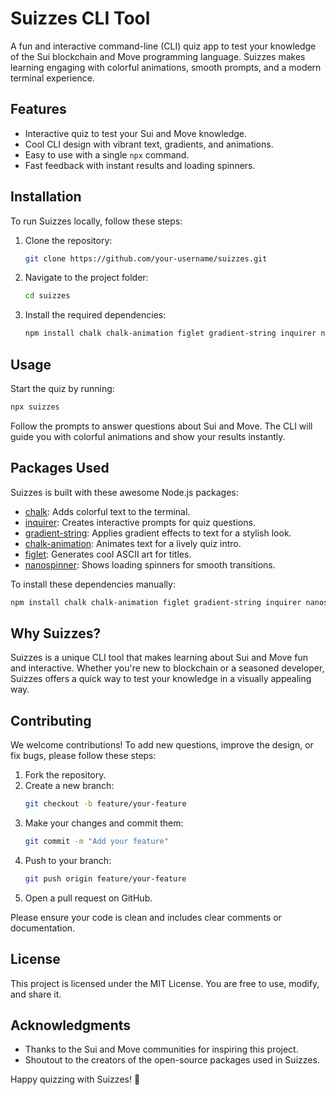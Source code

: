 # Suizzes CLI Tool

A fun and interactive command-line (CLI) quiz app to test your knowledge of the Sui blockchain and Move programming language. Suizzes makes learning engaging with colorful animations, smooth prompts, and a modern terminal experience.

## Features

- Interactive quiz to test your Sui and Move knowledge.
- Cool CLI design with vibrant text, gradients, and animations.
- Easy to use with a single `npx` command.
- Fast feedback with instant results and loading spinners.

## Installation

To run Suizzes locally, follow these steps:

1. Clone the repository:
   ```bash
   git clone https://github.com/your-username/suizzes.git
   ```
2. Navigate to the project folder:
   ```bash
   cd suizzes
   ```
3. Install the required dependencies:
   ```bash
   npm install chalk chalk-animation figlet gradient-string inquirer nanospinner
   ```

## Usage

Start the quiz by running:

```bash
npx suizzes
```

Follow the prompts to answer questions about Sui and Move. The CLI will guide you with colorful animations and show your results instantly.

## Packages Used

Suizzes is built with these awesome Node.js packages:

- [chalk](https://github.com/chalk/chalk): Adds colorful text to the terminal.
- [inquirer](https://github.com/SBoudrias/Inquirer.js): Creates interactive prompts for quiz questions.
- [gradient-string](https://github.com/bokub/gradient-string): Applies gradient effects to text for a stylish look.
- [chalk-animation](https://github.com/bokub/chalk-animation): Animates text for a lively quiz intro.
- [figlet](https://github.com/patorjk/figlet.js): Generates cool ASCII art for titles.
- [nanospinner](https://github.com/usmanyunusov/nanospinner): Shows loading spinners for smooth transitions.

To install these dependencies manually:

```bash
npm install chalk chalk-animation figlet gradient-string inquirer nanospinner
```

## Why Suizzes?

Suizzes is a unique CLI tool that makes learning about Sui and Move fun and interactive. Whether you're new to blockchain or a seasoned developer, Suizzes offers a quick way to test your knowledge in a visually appealing way.

## Contributing

We welcome contributions! To add new questions, improve the design, or fix bugs, please follow these steps:

1. Fork the repository.
2. Create a new branch:
   ```bash
   git checkout -b feature/your-feature
   ```
3. Make your changes and commit them:
   ```bash
   git commit -m "Add your feature"
   ```
4. Push to your branch:
   ```bash
   git push origin feature/your-feature
   ```
5. Open a pull request on GitHub.

Please ensure your code is clean and includes clear comments or documentation.

## License

This project is licensed under the MIT License. You are free to use, modify, and share it.

## Acknowledgments

- Thanks to the Sui and Move communities for inspiring this project.
- Shoutout to the creators of the open-source packages used in Suizzes.

Happy quizzing with Suizzes! 🚀